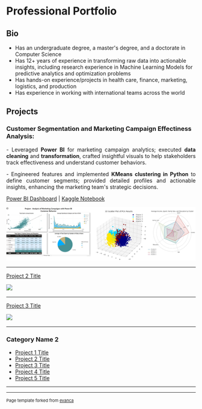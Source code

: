# Professional Portfolio

## Bio

- Has an undergraduate degree, a master's degree, and a doctorate in Computer Science
- Has 12+ years of experience in transforming raw data into actionable insights, including research experience in Machine Learning Models for predictive analytics and optimization problems
- Has hands-on experience/projects in health care, finance, marketing, logistics, and production
- Has experience in working with international teams across the world
  
## Projects 

### Customer Segmentation and Marketing Campaign Effectiness Analysis:

<p style="text-align: justify;">- Leveraged <strong>Power BI</strong> for marketing campaign analytics; executed <strong>data cleaning</strong> and <strong>transformation</strong>, crafted insightful visuals to help stakeholders track effectiveness and understand customer behaviors.</p>
<p style="text-align: justify;">- Engineered features and implemented <strong>KMeans clustering in Python</strong> to define customer segments; provided detailed profiles and actionable insights, enhancing the marketing team's strategic decisions.</p>
  
[Power BI Dashboard](https://app.powerbi.com/view?r=eyJrIjoiZmU1Mjc3YTMtMzU5NC00ZWNjLWI3YzQtYjc3OWZmMjM2ZGI3IiwidCI6IjU2MDA3ZmIyLWUzZjgtNDY5YS1iNTE3LWQzNjYyNDcyYWY3OSJ9) | [Kaggle Notebook](https://www.kaggle.com/code/murilozangari/customer-segmentation-eda-clustering)

<img src="images/thumb_1.png"/>

---
[Project 2 Title](/pdf/sample_presentation.pdf)

<img src="images/dummy_thumbnail.jpg?raw=true"/>

---
[Project 3 Title](http://example.com/)

<img src="images/dummy_thumbnail.jpg?raw=true"/>

---

### Category Name 2

- [Project 1 Title](http://example.com/)
- [Project 2 Title](http://example.com/)
- [Project 3 Title](http://example.com/)
- [Project 4 Title](http://example.com/)
- [Project 5 Title](http://example.com/)

---




---
<p style="font-size:11px">Page template forked from <a href="https://github.com/evanca/quick-portfolio">evanca</a></p>
<!-- Remove above link if you don't want to attibute -->
